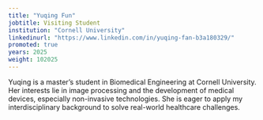 ```yaml
---
title: "Yuqing Fun"
jobtitle: Visiting Student
institution: "Cornell University"
linkedinurl: "https://www.linkedin.com/in/yuqing-fan-b3a180329/"
promoted: true
years: 2025
weight: 102025
---
```


Yuqing is a master’s student in Biomedical Engineering at Cornell University. Her interests lie in image processing and the development of medical devices, especially non-invasive technologies. She is eager to apply my interdisciplinary background to solve real-world healthcare challenges.


